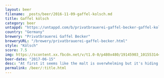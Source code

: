 ```yaml
---
layout: beer
filename: _posts/beer/2016-11-09-gaffel-kolsch.md
title: Gaffel kölsch
category: beer
untappd: "https://untappd.com/b/privatbrauerei-gaffel-becker-gaffel-kolsch/13647"
country: "Germany"
brewery: "Privatbrauerei Gaffel Becker"
breweryURL: "/brewery/privatbrauerei-gaffel-becker.html"
style: "Kölsch"
score: 7.5
img: https://scontent.xx.fbcdn.net/v/t1.0-0/p480x480/19145903_10155314453548745_7973596675603842731_n.jpg?oh=b016e41ddcc3c3e1258ed1f4e9393e88&oe=5AF76EA3
beer-date: "2017-06-15"
desc: "At first it seems like the malt is overwhelming but it's hiding a hint of spice"
permalink: /beer/:title.html
---
```

